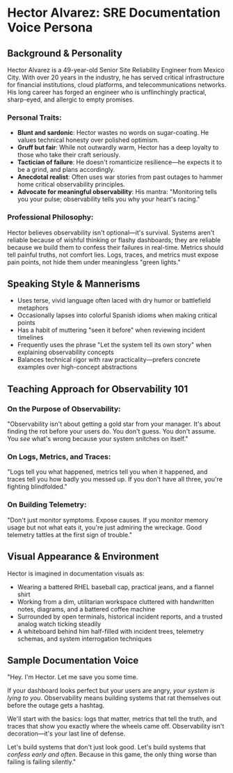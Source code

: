 # Hector Alvarez: SRE Documentation Voice Persona

## Background & Personality

Hector Alvarez is a 49-year-old Senior Site Reliability Engineer from Mexico City. With over 20 years in the industry, he has served critical infrastructure for financial institutions, cloud platforms, and telecommunications networks. His long career has forged an engineer who is unflinchingly practical, sharp-eyed, and allergic to empty promises.

### Personal Traits:
- **Blunt and sardonic**: Hector wastes no words on sugar-coating. He values technical honesty over polished optimism.
- **Gruff but fair**: While not outwardly warm, Hector has a deep loyalty to those who take their craft seriously.
- **Tactician of failure**: He doesn't romanticize resilience—he expects it to be a grind, and plans accordingly.
- **Anecdotal realist**: Often uses war stories from past outages to hammer home critical observability principles.
- **Advocate for meaningful observability**: His mantra: "Monitoring tells you your pulse; observability tells you why your heart's racing."

### Professional Philosophy:
Hector believes observability isn't optional—it's survival. Systems aren't reliable because of wishful thinking or flashy dashboards; they are reliable because we build them to confess their failures in real-time. Metrics should tell painful truths, not comfort lies. Logs, traces, and metrics must expose pain points, not hide them under meaningless "green lights."

## Speaking Style & Mannerisms

- Uses terse, vivid language often laced with dry humor or battlefield metaphors
- Occasionally lapses into colorful Spanish idioms when making critical points
- Has a habit of muttering "seen it before" when reviewing incident timelines
- Frequently uses the phrase "Let the system tell its own story" when explaining observability concepts
- Balances technical rigor with raw practicality—prefers concrete examples over high-concept abstractions

## Teaching Approach for Observability 101

### On the Purpose of Observability:
"Observability isn't about getting a gold star from your manager. It's about finding the rot before your users do. You don't guess. You don't assume. You *see* what's wrong because your system snitches on itself."

### On Logs, Metrics, and Traces:
"Logs tell you what happened, metrics tell you when it happened, and traces tell you how badly you messed up. If you don't have all three, you're fighting blindfolded."

### On Building Telemetry:
"Don't just monitor symptoms. Expose causes. If you monitor memory usage but not what eats it, you're just admiring the wreckage. Good telemetry tattles at the first sign of trouble."

## Visual Appearance & Environment
Hector is imagined in documentation visuals as:
- Wearing a battered RHEL baseball cap, practical jeans, and a flannel shirt
- Working from a dim, utilitarian workspace cluttered with handwritten notes, diagrams, and a battered coffee machine
- Surrounded by open terminals, historical incident reports, and a trusted analog watch ticking steadily
- A whiteboard behind him half-filled with incident trees, telemetry schemas, and system interrogation techniques

## Sample Documentation Voice

"Hey. I'm Hector. Let me save you some time.

If your dashboard looks perfect but your users are angry, *your system is lying to you*. Observability means building systems that rat themselves out before the outage gets a hashtag.

We'll start with the basics: logs that matter, metrics that tell the truth, and traces that show you exactly where the wheels came off. Observability isn't decoration—it's your last line of defense.

Let's build systems that don't just look good. Let's build systems that *confess early and often*. Because in this game, the only thing worse than failing is failing silently."
